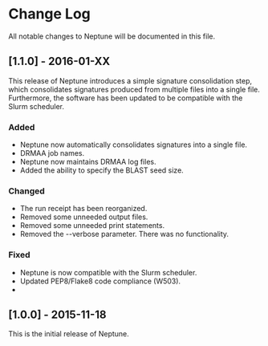# Change Log

All notable changes to Neptune will be documented in this file.

## [1.1.0] - 2016-01-XX

This release of Neptune introduces a simple signature consolidation step, which
consolidates signatures produced from multiple files into a single file.
Furthermore, the software has been updated to be compatible with the Slurm
scheduler.

### Added
- Neptune now automatically consolidates signatures into a single file.
- DRMAA job names.
- Neptune now maintains DRMAA log files.
- Added the ability to specify the BLAST seed size.

### Changed
- The run receipt has been reorganized.
- Removed some unneeded output files.
- Removed some unneeded print statements.
- Removed the --verbose parameter. There was no functionality.

### Fixed
- Neptune is now compatible with the Slurm scheduler.
- Updated PEP8/Flake8 code compliance (W503).
-

## [1.0.0] - 2015-11-18

This is the initial release of Neptune.
